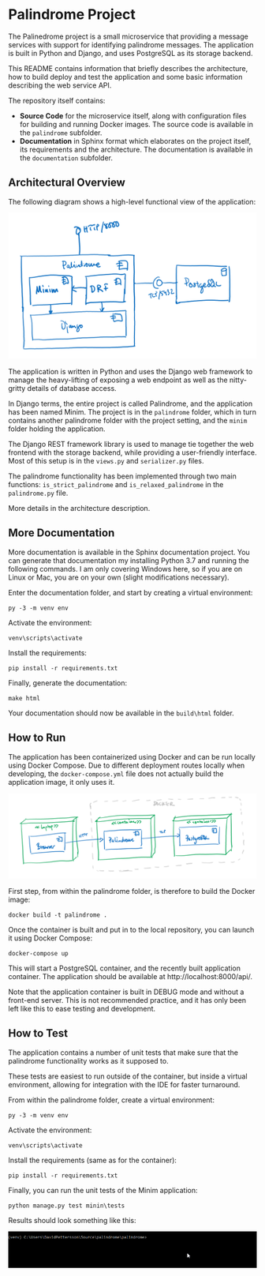 # Palindrome Project

The Palinedrome project is a small microservice that providing a message services with support for identifying
palindrome messages. The application is built in Python and Django, and uses PostgreSQL as its storage backend.

This README contains information that briefly describes the architecture, how to build deploy and test the application
and some basic information describing the web service API.

The repository itself contains:

* **Source Code** for the microservice itself, along with configuration files for building and running Docker images. The source code is available in the `palindrome` subfolder.
* **Documentation** in Sphinx format which elaborates on the project itself, its requirements and the architecture. The documentation is available in the `documentation` subfolder.

## Architectural Overview

The following diagram shows a high-level functional view of the application:

![Functional View](documentation/source/ad/functional-view.png)

The application is written in Python and uses the Django web framework to manage the heavy-lifting of exposing a web endpoint as well as the nitty-gritty details of database access.

In Django terms, the entire project is called Palindrome, and the application has been named Minim. The project is in the `palindrome` folder, which in turn contains another palindrome folder with the project setting, and the `minim` folder holding the application. 

The Django REST framework library is used to manage tie together the web frontend with the storage backend, while providing a user-friendly interface. Most of this setup is in the `views.py` and `serializer.py` files. 

The palindrome functionality has been implemented through two main functions: `is_strict_palindrome` and `is_relaxed_palindrome` in the `palindrome.py` file.

More details in the architecture description.

## More Documentation

More documentation is available in the Sphinx documentation project. You can generate that documentation my installing Python 3.7 and running the following commands. I am only covering Windows here, so if you are on Linux or Mac, you are on your own (slight modifications necessary).

Enter the documentation folder, and start by creating a virtual environment:

```
py -3 -m venv env
```

Activate the environment:

```
venv\scripts\activate
```

Install the requirements:

```
pip install -r requirements.txt
```

Finally, generate the documentation:

```
make html
```

Your documentation should now be available in the `build\html` folder.

## How to Run

The application has been containerized using Docker and can be run locally using Docker Compose. Due to different deployment routes locally when developing, the `docker-compose.yml` file does not actually build the application image, it only uses it.

![Deployment View](documentation/source/ad/deployment-view.png)

First step, from within the palindrome folder, is therefore to build the Docker image:

```
docker build -t palindrome .
```

Once the container is built and put in to the local repository, you can launch it using Docker Compose:

```
docker-compose up
```

This will start a PostgreSQL container, and the recently built application container. The application should be available at http://localhost:8000/api/.

Note that the application container is built in DEBUG mode and without a front-end server. This is not recommended practice, and it has only been left like this to ease testing and development.

## How to Test

The application contains a number of unit tests that make sure that the palindrome functionality works as it supposed to.

These tests are easiest to run outside of the container, but inside a virtual environment, allowing for integration with the IDE for faster turnaround.

From within the palindrome folder, create a virtual environment:

```
py -3 -m venv env
```

Activate the environment:

```
venv\scripts\activate
```

Install the requirements (same as for the container):

```
pip install -r requirements.txt
```

Finally, you can run the unit tests of the Minim application:

```
python manage.py test minin\tests
```

Results should look something like this:

![functional view](documentation/source/images/run-tests.gif)